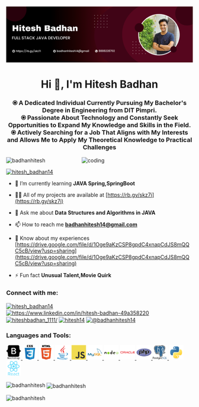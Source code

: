 ![logo](https://github.com/badhanhitesh/badhanhitesh/blob/main/Github_me.png)
<h1 align="center">Hi 👋, I'm Hitesh Badhan</h1>
<div style="text-align: center;">
    <h3> ⦿ A Dedicated Individual Currently Pursuing My Bachelor's Degree in Engineering from DIT Pimpri.<br> ⦿ Passionate About Technology and Constantly Seek Opportunities to Expand My Knowledge and Skills in the Field. <br> ⦿ Actively Searching for a Job That Aligns with My Interests and Allows Me to Apply My Theoretical Knowledge to Practical Challenges</h3>
</div>
<img align="right" alt="coding" width="300" src="https://camo.githubusercontent.com/4592034aa2947db1214599a3079a27a8ae0e41552bdf88736c634e3fef5360c9/68747470733a2f2f7777772e6161676e69612e636f6d2f77702d636f6e74656e742f75706c6f6164732f323032312f31322f33393939382d7765622d646576656c6f706d656e742e676966">

<p align="left"> <img src="https://komarev.com/ghpvc/?username=badhanhitesh&label=Profile%20views&color=0e75b6&style=flat" alt="badhanhitesh" /> </p>

<p align="left"> <a href="https://twitter.com/hitesh_badhan14" target="blank"><img src="https://img.shields.io/twitter/follow/hitesh_badhan14?logo=twitter&style=for-the-badge" alt="hitesh_badhan14" /></a> </p>

- 🌱 I’m currently learning **JAVA Spring,SpringBoot**

- 👨‍💻 All of my projects are available at [https://rb.gy/skz7i](https://rb.gy/skz7i)

- 💬 Ask me about **Data Structures and Algorithms in JAVA**

- 📫 How to reach me **badhanhitesh14@gmail.com**

- 📄 Know about my experiences [https://drive.google.com/file/d/1Oge9aKzCSP8gpdC4xnapCdJS8mQQC5cB/view?usp=sharing](https://drive.google.com/file/d/1Oge9aKzCSP8gpdC4xnapCdJS8mQQC5cB/view?usp=sharing)

- ⚡ Fun fact **Unusual Talent,Movie Quirk**

<h3 align="left">Connect with me:</h3>
<p align="left">
<a href="https://twitter.com/hitesh_badhan14" target="blank"><img align="center" src="https://raw.githubusercontent.com/rahuldkjain/github-profile-readme-generator/master/src/images/icons/Social/twitter.svg" alt="hitesh_badhan14" height="30" width="40" /></a>
<a href="https://linkedin.com/in/https://www.linkedin.com/in/hitesh-badhan-49a358220" target="blank"><img align="center" src="https://raw.githubusercontent.com/rahuldkjain/github-profile-readme-generator/master/src/images/icons/Social/linked-in-alt.svg" alt="https://www.linkedin.com/in/hitesh-badhan-49a358220" height="30" width="40" /></a>
<a href="https://instagram.com/hiteshbadhan_1111/" target="blank"><img align="center" src="https://raw.githubusercontent.com/rahuldkjain/github-profile-readme-generator/master/src/images/icons/Social/instagram.svg" alt="hiteshbadhan_1111/" height="30" width="40" /></a>
<a href="https://www.youtube.com/c/hitesh14" target="blank"><img align="center" src="https://raw.githubusercontent.com/rahuldkjain/github-profile-readme-generator/master/src/images/icons/Social/youtube.svg" alt="hitesh14" height="30" width="40" /></a>
<a href="https://www.hackerrank.com/@badhanhitesh14" target="blank"><img align="center" src="https://raw.githubusercontent.com/rahuldkjain/github-profile-readme-generator/master/src/images/icons/Social/hackerrank.svg" alt="@badhanhitesh14" height="30" width="40" /></a>
</p>

<h3 align="left">Languages and Tools:</h3>
<p align="left"> <a href="https://getbootstrap.com" target="_blank" rel="noreferrer"> <img src="https://raw.githubusercontent.com/devicons/devicon/master/icons/bootstrap/bootstrap-plain-wordmark.svg" alt="bootstrap" width="40" height="40"/> </a> <a href="https://www.w3schools.com/css/" target="_blank" rel="noreferrer"> <img src="https://raw.githubusercontent.com/devicons/devicon/master/icons/css3/css3-original-wordmark.svg" alt="css3" width="40" height="40"/> </a> <a href="https://www.w3.org/html/" target="_blank" rel="noreferrer"> <img src="https://raw.githubusercontent.com/devicons/devicon/master/icons/html5/html5-original-wordmark.svg" alt="html5" width="40" height="40"/> </a> <a href="https://www.java.com" target="_blank" rel="noreferrer"> <img src="https://raw.githubusercontent.com/devicons/devicon/master/icons/java/java-original.svg" alt="java" width="40" height="40"/> </a> <a href="https://developer.mozilla.org/en-US/docs/Web/JavaScript" target="_blank" rel="noreferrer"> <img src="https://raw.githubusercontent.com/devicons/devicon/master/icons/javascript/javascript-original.svg" alt="javascript" width="40" height="40"/> </a> <a href="https://www.mysql.com/" target="_blank" rel="noreferrer"> <img src="https://raw.githubusercontent.com/devicons/devicon/master/icons/mysql/mysql-original-wordmark.svg" alt="mysql" width="40" height="40"/> </a> <a href="https://nodejs.org" target="_blank" rel="noreferrer"> <img src="https://raw.githubusercontent.com/devicons/devicon/master/icons/nodejs/nodejs-original-wordmark.svg" alt="nodejs" width="40" height="40"/> </a> <a href="https://www.oracle.com/" target="_blank" rel="noreferrer"> <img src="https://raw.githubusercontent.com/devicons/devicon/master/icons/oracle/oracle-original.svg" alt="oracle" width="40" height="40"/> </a> <a href="https://www.php.net" target="_blank" rel="noreferrer"> <img src="https://raw.githubusercontent.com/devicons/devicon/master/icons/php/php-original.svg" alt="php" width="40" height="40"/> </a> <a href="https://www.postgresql.org" target="_blank" rel="noreferrer"> <img src="https://raw.githubusercontent.com/devicons/devicon/master/icons/postgresql/postgresql-original-wordmark.svg" alt="postgresql" width="40" height="40"/> </a> <a href="https://www.python.org" target="_blank" rel="noreferrer"> <img src="https://raw.githubusercontent.com/devicons/devicon/master/icons/python/python-original.svg" alt="python" width="40" height="40"/> </a> <a href="https://reactjs.org/" target="_blank" rel="noreferrer"> <img src="https://raw.githubusercontent.com/devicons/devicon/master/icons/react/react-original-wordmark.svg" alt="react" width="40" height="40"/> </a> </p>

<p><img align="left" src="https://github-readme-stats.vercel.app/api/top-langs?username=badhanhitesh&show_icons=true&locale=en&layout=compact" alt="badhanhitesh" /></p>

<p>&nbsp;<img align="center" src="https://github-readme-stats.vercel.app/api?username=badhanhitesh&show_icons=true&locale=en" alt="badhanhitesh" /></p>

<p><img align="center" src="https://github-readme-streak-stats.herokuapp.com/?user=badhanhitesh&" alt="badhanhitesh" /></p>
